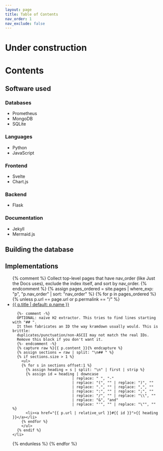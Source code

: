 ```yaml
---
layout: page
title: Table of Contents  
nav_order: 1
nav_exclude: false     
---
```



# Under construction


# Contents


## Software used
### Databases
* Prometheus
* MongoDB
* SQLite
### Languages
* Python
* JavaScript
### Frontend
* Svelte
* Chart.js
### Backend
* Flask
### Documentation
* Jekyll
* Mermaid.js

## Building the database

## Implementations



<ul>
{% comment %}
  Collect top-level pages that have nav_order (like Just the Docs uses),
  exclude the index itself, and sort by nav_order.
{% endcomment %}
{% assign pages_ordered =
  site.pages
  | where_exp: "p", "p.nav_order"
  | sort: "nav_order"
%}
{% for p in pages_ordered %}
  {% unless p.url == page.url or p.permalink == "/" %}
    <li>
      <a href="{{ p.url | relative_url }}">{{ p.title | default: p.name }}</a>

      {%- comment -%}
      OPTIONAL: naïve H2 extractor. This tries to find lines starting with "## ".
      It then fabricates an ID the way kramdown usually would. This is brittle:
      duplicates/punctuation/non-ASCII may not match the real IDs.
      Remove this block if you don't want it.
      {%- endcomment -%}
      {% capture raw %}{{ p.content }}{% endcapture %}
      {% assign sections = raw | split: "\n## " %}
      {% if sections.size > 1 %}
        <ul>
        {% for s in sections offset:1 %}
          {% assign heading = s | split: "\n" | first | strip %}
          {% assign id = heading | downcase
                               | replace: " ", "-"
                               | replace: "(", "" | replace: ")", ""
                               | replace: ".", "" | replace: ",", ""
                               | replace: ":", "" | replace: ";", ""
                               | replace: "/", "" | replace: "\\", ""
                               | replace: "&", "and"
                               | replace: "'", "" | replace: "\"", "" %}
          <li><a href="{{ p.url | relative_url }}#{{ id }}">{{ heading }}</a></li>
        {% endfor %}
        </ul>
      {% endif %}
    </li>
  {% endunless %}
{% endfor %}
</ul>